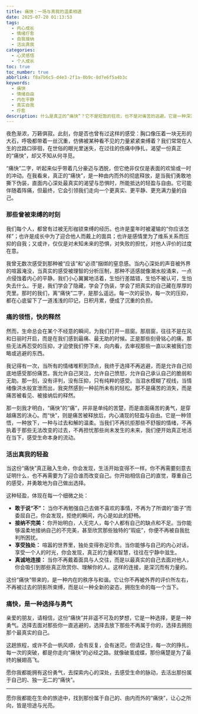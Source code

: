 ```yaml
---
title: 痛快：一场与真我的温柔相遇
date: 2025-07-20 01:13:53
tags:
  - 内心成长
  - 情绪疗愈
  - 自我接纳
  - 活出真我
categories:
  - 心灵感悟
  - 个人成长
toc: true
toc_number: true
abbrlink: f8a7b6c5-d4e3-2f1a-0b9c-8d7e6f5a4b3c
keywords:
  - 痛快
  - 情绪自由
  - 内在平静
  - 真实自我
  - 疗愈
description: 什么是真正的“痛快”？它不是短暂的狂欢，也不是对痛苦的逃避。它是一种深沉的、由内而外的释放，是当我们卸下所有伪装，勇敢面对内心深处时，所能抵达的轻盈与自由。这趟旅程，或许会伴随着阵痛，但最终，它会引领我们走向一个更真实、更平静、更充满力量的自己。
---
```


夜色渐浓，万籁俱寂。此刻，你是否也曾有过这样的感受：胸口像压着一块无形的大石，呼吸都带着一丝沉重，仿佛被某种看不见的力量紧紧束缚着？我们常常在人生的岔路口徘徊，在世俗的眼光里迷失，在过往的伤痛中挣扎，渴望一份真正的“痛快”，却又不知从何寻觅。

“痛快”二字，听起来似乎带着几分豪迈与洒脱，但它绝非仅仅是表面的欢愉或一时的冲动。在我看来，真正的“痛快”，是一种由内而外的彻底释放，是当我们勇敢地撕下伪装，直面内心深处最真实的渴望与恐惧时，所能抵达的轻盈与自由。它可能伴随着阵痛，但最终，它会引领我们走向一个更真实、更平静、更充满力量的自己。

### 那些曾被束缚的时刻

我们每个人，都曾有过被无形枷锁束缚的经历。也许是童年时被灌输的“你应该怎样”；也许是成长中为了迎合他人而戴上的面具；也许是感情里为了维系关系而压抑的自我；又或许，仅仅是对未知未来的恐惧，对失败的担忧，对他人评价的过度在意。

我曾无数次感受到那种被“应该”和“必须”捆绑的窒息感。当内心深处的声音被外界的喧嚣淹没，当真实的感受被理智的分析压制，那种不适感就像潮水般涌来，一点点侵蚀着内心的平静。我们小心翼翼地活着，生怕行差踏错，生怕不被认可，生怕失去什么。于是，我们学会了隐藏，学会了伪装，学会了把真实的自己藏在厚厚的壳里。那时的我们，离“痛快”二字，是那么遥远。每一次的妥协，每一次的压抑，都在心底留下了一道浅浅的印记，日积月累，便成了沉重的负担。

### 痛的领悟，快的释然

然而，生命总会在某个不经意的瞬间，为我们打开一扇窗。那扇窗，往往不是在风和日丽时开启，而是在我们感到最痛、最无助的时候。正是那些刻骨铭心的痛，那些无法再忍受的压抑，才迫使我们停下来，向内看，去审视那些一直以来被我们忽略或逃避的东西。

我记得有一次，当所有的情绪堆积到顶点，我终于选择不再逃避，而是允许自己彻底地感受那份痛苦。我允许自己哭泣，允许自己愤怒，允许自己承认自己的脆弱和无助。那一刻，没有评判，没有压抑，只有纯粹的感受。当泪水模糊了视线，当情绪像洪水般宣泄而出，我突然感到一种前所未有的轻松。那不是痛苦的消失，而是痛苦被看见、被接纳后的释然。

那一刻我才明白，“痛快”的“痛”，并非是单纯的苦楚，而是直面痛苦的勇气，是穿越痛苦的决心。而“快”，则是痛苦被释放后，内心涌现的轻盈与自由。它是一种领悟，一种放下，一种与过去和解的温柔。当我们不再抗拒那些不舒服的情绪，不再执着于那些无法改变的过去，不再担忧那些尚未发生的未来，我们便开始真正地活在当下，感受生命本身的流动。

### 活出真我的轻盈

当这份“痛快”真正融入生命，你会发现，生活开始变得不一样。你不再需要刻意去证明什么，也不再需要为了迎合谁而改变自己。你开始相信自己的直觉，尊重自己的感受，并勇敢地为自己做出选择。

这种轻盈，体现在每一个细微之处：
*   **敢于说“不”：** 当你不再勉强自己去做不喜欢的事情，不再为了所谓的“面子”而委屈自己，你会发现，拒绝的瞬间，内心是如此的舒畅。
*   **接纳不完美：** 你开始明白，人无完人，每个人都有自己的缺点和不足。当你能够温柔地接纳自己的不完美，甚至欣赏那些独特的“瑕疵”，你便不再被自我批判所困扰。
*   **享受独处：** 喧嚣的世界里，独处变得弥足珍贵。当你能够与自己的内心对话，享受一个人的时光，你会发现，真正的力量和智慧，往往在宁静中滋生。
*   **真诚地连接：** 当你不再戴着面具与人交往，而是以最真实的自己去面对他人，你会吸引到那些真正欣赏你、理解你的人。这样的连接，是深沉而有力量的。

这份“痛快”带来的，是一种内在的秩序与和谐。它让你不再被外界的评价所左右，不再被过去的阴影所束缚，而是以一种全新的姿态，拥抱生命的每一个当下。

### 痛快，是一种选择与勇气

亲爱的朋友，请相信，这份“痛快”并非遥不可及的梦想，它是一种选择，更是一种勇气。选择去面对那些你一直逃避的，选择去放下那些不再属于你的，选择去拥抱那个最真实的自己。

这趟旅程，或许不会一帆风顺，会有反复，会有迷茫。但请记住，每一次的挣扎，每一次的突破，都是你走向“痛快”的必经之路。就像破茧成蝶，那份痛楚是为了最终的展翅高飞。

愿你我都能拥有这份勇气，去探索内心的深处，去感受生命的脉动，去活出那份属于自己的、独一无二的“痛快”。

---

愿你我都能在生命的旅途中，找到那份属于自己的、由内而外的“痛快”，让心之所向，皆是坦途与光亮。